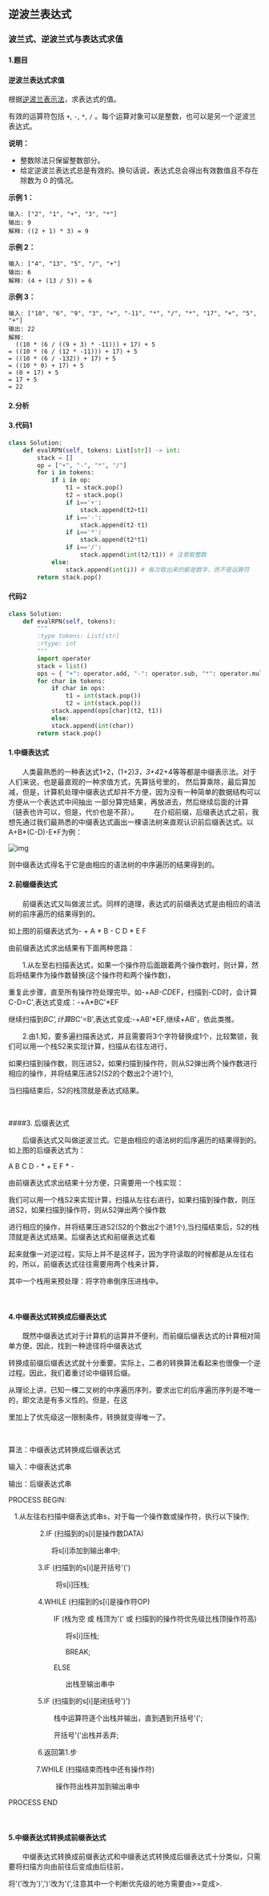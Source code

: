 ## 逆波兰表达式

### 波兰式、逆波兰式与表达式求值

#### 1.题目

#### 逆波兰表达式求值

根据[逆波兰表示法](https://baike.baidu.com/item/%E9%80%86%E6%B3%A2%E5%85%B0%E5%BC%8F/128437)，求表达式的值。

有效的运算符包括 `+`, `-`, `*`, `/` 。每个运算对象可以是整数，也可以是另一个逆波兰表达式。

**说明：**

- 整数除法只保留整数部分。
- 给定逆波兰表达式总是有效的。换句话说，表达式总会得出有效数值且不存在除数为 0 的情况。

**示例 1：**

```
输入: ["2", "1", "+", "3", "*"]
输出: 9
解释: ((2 + 1) * 3) = 9
```

**示例 2：**

```
输入: ["4", "13", "5", "/", "+"]
输出: 6
解释: (4 + (13 / 5)) = 6
```

**示例 3：**

```
输入: ["10", "6", "9", "3", "+", "-11", "*", "/", "*", "17", "+", "5", "+"]
输出: 22
解释: 
  ((10 * (6 / ((9 + 3) * -11))) + 17) + 5
= ((10 * (6 / (12 * -11))) + 17) + 5
= ((10 * (6 / -132)) + 17) + 5
= ((10 * 0) + 17) + 5
= (0 + 17) + 5
= 17 + 5
= 22
```

#### 2.分析

#### 3.代码1

```python
class Solution:
    def evalRPN(self, tokens: List[str]) -> int:
        stack = []
        op = ["+", "-", "*", "/"]
        for i in tokens:
            if i in op:
                t1 = stack.pop()
                t2 = stack.pop()
                if i=='+':
                    stack.append(t2+t1)
                if i=='-':
                    stack.append(t2-t1)
                if i=='*':
                    stack.append(t2*t1)
                if i=='/':
                    stack.append(int(t2/t1)) # 注意取整数 
            else:
                stack.append(int(i)) # 每次取出来的都是数字，而不是运算符
        return stack.pop()
```

#### 代码2

```python
class Solution:
	def evalRPN(self, tokens):
        """
        :type tokens: List[str]
        :rtype: int
        """
		import operator
        stack = list()
        ops = { "+": operator.add, "-": operator.sub, "*": operator.mul, "/": operator.truediv}
        for char in tokens:
        	if char in ops:
        		t1 = int(stack.pop())
        		t2 = int(stack.pop())
        	stack.append(ops[char](t2, t1))
        	else:
        	stack.append(int(char))
        return stack.pop()
```

#### 1.中缀表达式

       人类最熟悉的一种表达式1+2，(1+2)*3，3+4*2+4等等都是中缀表示法。对于人们来说，也是最直观的一种求值方式，先算括号里的，
然后算乘除，最后算加减，但是，计算机处理中缀表达式却并不方便，因为没有一种简单的数据结构可以方便从一个表达式中间抽出
一部分算完结果，再放进去，然后继续后面的计算（链表也许可以，但是，代价也是不菲）。
       在介绍前缀，后缀表达式之前，我想先通过我们最熟悉的中缀表达式画出一棵语法树来直观认识前后缀表达式。以A+B*(C-D)-E*F为例：

![img](D:\gitbook\逆波兰表达式.assets\20140304145300156.jpg)

则中缀表达式得名于它是由相应的语法树的中序遍历的结果得到的。

#### 2.前缀缀表达式


　　前缀表达式又叫做波兰式。同样的道理，表达式的前缀表达式是由相应的语法树的前序遍历的结果得到的。

如上图的前缀表达式为- + A * B - C D * E F

由前缀表达式求出结果有下面两种思路：

　　1.从左至右扫描表达式，如果一个操作符后面跟着两个操作数时，则计算，然后将结果作为操作数替换(这个操作符和两个操作数)，

重复此步骤，直至所有操作符处理完毕。如-+A*B-CD*EF，扫描到-CD时，会计算C-D=C',表达式变成：-+A*BC'*EF

继续扫描到*BC',计算B*C'=B',表达式变成:-+AB'*EF,继续+AB'，依此类推。

　　2.由1.知，要多遍扫描表达式，并且需要将3个字符替换成1个，比较繁锁，我们可以用一个栈S2来实现计算，扫描从右往左进行，

如果扫描到操作数，则压进S2，如果扫描到操作符，则从S2弹出两个操作数进行相应的操作，并将结果压进S2(S2的个数出2个进1个),

当扫描结束后，S2的栈顶就是表达式结果。

 

####3. 后缀表达式

　　后缀表达式又叫做逆波兰式。它是由相应的语法树的后序遍历的结果得到的。如上图的后缀表达式为：

A B C D - * + E F * -

由前缀表达式求出结果十分方便，只需要用一个栈实现：

我们可以用一个栈S2来实现计算，扫描从左往右进行，如果扫描到操作数，则压进S2，如果扫描到操作符，则从S2弹出两个操作数

进行相应的操作，并将结果压进S2(S2的个数出2个进1个),当扫描结束后，S2的栈顶就是表达式结果。后缀表达式和前缀表达式看

起来就像一对逆过程，实际上并不是这样子，因为字符读取的时候都是从左往右的，所以，前缀表达式往往需要用两个栈来计算，

其中一个栈用来预处理：将字符串倒序压进栈中。

 

#### 4.中缀表达式转换成后缀表达式

　　既然中缀表达式对于计算机的运算并不便利，而前缀后缀表达式的计算相对简单方便。因此，找到一种途径将中缀表达式

转换成前缀后缀表达式就十分重要。实际上，二者的转换算法看起来也很像一个逆过程。因此，我们着重讨论中缀转后缀。

从理论上讲，已知一棵二叉树的中序遍历序列，要求出它的后序遍历序列是不唯一的，即文法是有多义性的。但是，在这

里加上了优先级这一限制条件，转换就变得唯一了。

 

算法：中缀表达式转换成后缀表达式

输入：中缀表达式串

输出：后缀表达式串

PROCESS BEGIN:

   1.从左往右扫描中缀表达式串s，对于每一个操作数或操作符，执行以下操作;

                2.IF (扫描到的s[i]是操作数DATA)

　　　　　    将s[i]添加到输出串中;

               3.IF (扫描到的s[i]是开括号'(')

                        将s[i]压栈;

               4.WHILE (扫描到的s[i]是操作符OP)

                       IF (栈为空 或 栈顶为'(' 或 扫描到的操作符优先级比栈顶操作符高)

                             将s[i]压栈;

                             BREAK;

                       ELSE

                             出栈至输出串中

               5.IF (扫描到的s[i]是闭括号')')

                       栈中运算符逐个出栈并输出，直到遇到开括号'(';

                       开括号'('出栈并丢弃;

               6.返回第1.步

　　       7.WHILE (扫描结束而栈中还有操作符)

                        操作符出栈并加到输出串中

PROCESS END

 

#### 5.中缀表达式转换成前缀表达式

　　中缀表达式转换成前缀表达式和中缀表达式转换成后缀表达式十分类似，只需要将扫描方向由前往后变成由后往前，

​	将'('改为')',')'改为'(',注意其中一个判断优先级的地方需要由>=变成>.